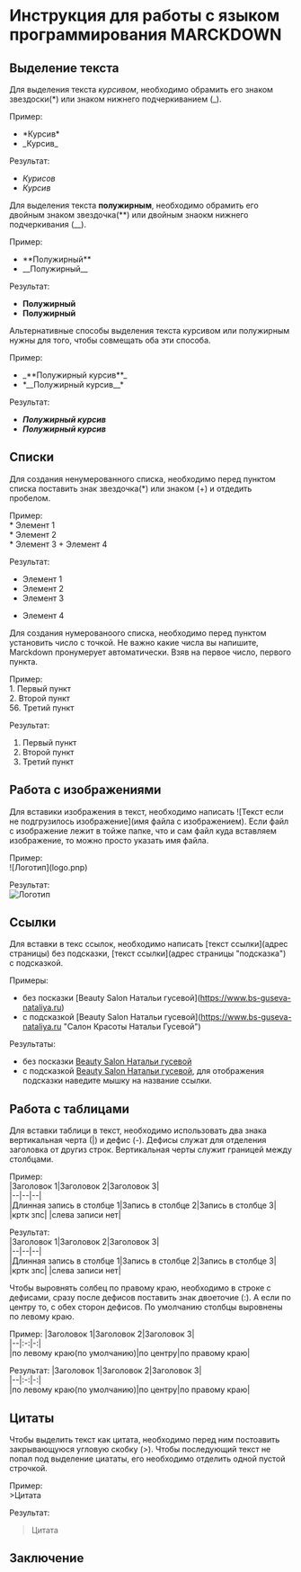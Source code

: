 # Инструкция для работы с языком программирования **MARCKDOWN**

## Выделение текста

Для выделения текста *курсивом*, необходимо обрамить его знаком звездоски(*) или знаком нижнего подчеркиванием (_).

Пример:  
* \*Курсив*
* \_Курсив_

Результат:
* *Курисов*
* _Курсив_

Для выделения текста **полужирным**, необходимо обрамить его двойным знаком звездочка(**) или двойным знаокм нижнего подчеркивания (__).

Пример:  
* \*\*Полужирный**
* \_\_Полужирный__

Результат:  
* **Полужирный**
* __Полужирный__

Альтернативные способы выделения текста курсивом или полужирным нужны для того, чтобы совмещать оба эти способа.

Пример:  
* \_\*\*Полужирный курсив**_
* \*\_\_Полужирный курсив__*

Результат:  
* _**Полужирный курсив**_
* *__Полужирный курсив__*

## Списки

Для создания ненумерованного списка, необходимо перед пунктом списка поставить знак звездочка(*) или знаком (+) и отдедить пробелом.

Пример:  
\* Элемент 1  
\* Элемент 2  
\* Элемент 3
\+ Элемент 4

Результат:  
* Элемент 1
* Элемент 2
* Элемент 3
+ Элемент 4

Для создания нумерованоого списка, необходимо перед пунктом установить число с точкой. Не важно какие числа вы напишите, Marckdown пронумерует автоматически. Взяв на первое число, первого пункта.

Пример:  
1\. Первый пункт  
2\. Второй пункт  
56\. Третий пункт

Результат:  
1. Первый пункт  
2. Второй пункт  
56. Третий пункт

## Работа с изображениями

Для вставики изображения в текст, необходимо написать \!\[Текст если не подгрузилось изображение](имя файла с изображением). Если файл с изображение лежит в тойже папке, что и сам файл куда вставляем изображение, то можно просто указать имя файла.

Пример:  
\!\[Логотип](logo.pnp)

Результат:  
![Логотип](logo.png)

## Ссылки

Для вставки в текс ссылок, необходимо написать \[текст ссылки](адрес страницы) без подсказки, \[текст ссылки](адрес страницы "подсказка") с подсказкой.

Примеры:

* без посказки \[Beauty Salon Натальи гусевой](https://www.bs-guseva-nataliya.ru)
* с подсказкой \[Beauty Salon Натальи гусевой](https://www.bs-guseva-nataliya.ru "Салон Красоты Натальи Гусевой")

Результаты:
* без посказки [Beauty Salon Натальи гусевой](https://www.bs-guseva-nataliya.ru)
* с подсказкой [Beauty Salon Натальи гусевой](https://www.bs-guseva-nataliya.ru "Салон Красоты Натальи Гусевой"), для отображения подсказки наведите мышку на название ссылки.

## Работа с таблицами

Для вставки таблици в текст, необходимо использовать два знака вертикальная черта (|) и дефис (-). Дефисы служат для отделения заголовка от другиз строк. Вертикальная черты служит границей между столбцами.

Пример:  
\|Заголовок 1|Заголовок 2|Заголовок 3|  
\|--|--|--|  
\|Длинная запись в столбце 1|Запись в столбце 2|Запись в столбце 3|  
\|кртк зпс| |слева записи нет|

Результат:  
|Заголовок 1|Заголовок 2|Заголовок 3|  
|--|--|--|  
|Длинная запись в столбце 1|Запись в столбце 2|Запись в столбце 3|  
|кртк зпс| |слева записи нет|

Чтобы выровнять солбец по правому краю, необходимо в строке с дефисами, сразу после дефисов поставить знак двоеточие (:). А если по центру то, с обех сторон дефисов. По умолчанию  столбцы выровнены по левому краю.

Пример:
\|Заголовок 1|Заголовок 2|Заголовок 3|  
\|--|:-:|-:|  
\|по левому краю(по умолчанию)|по центру|по правому краю|

Результат:
|Заголовок 1|Заголовок 2|Заголовок 3|  
|--|:-:|-:|  
|по левому краю(по умолчанию)|по центру|по правому краю|

## Цитаты

Чтобы выделить текст как цитата, необходимо перед ним постоавить закрывающуюся угловую скобку (>). Чтобы последующий текст не попал под выделение циататы, его необходимо отделить одной пустой строчкой.

Пример:  
\>Цитата

Результат:  
>Цитата

## Заключение
